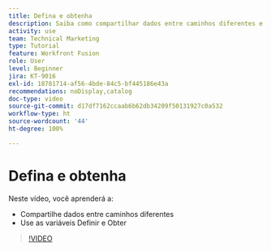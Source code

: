 ```yaml
---
title: Defina e obtenha
description: Saiba como compartilhar dados entre caminhos diferentes e usar as variáveis Definir e Obter, tudo no [!DNL Adobe Workfront Fusion].
activity: use
team: Technical Marketing
type: Tutorial
feature: Workfront Fusion
role: User
level: Beginner
jira: KT-9016
exl-id: 18781714-af56-4bde-84c5-bf445186e43a
recommendations: noDisplay,catalog
doc-type: video
source-git-commit: d17df7162ccaab6b62db34209f50131927c0a532
workflow-type: ht
source-wordcount: '44'
ht-degree: 100%

---
```


# Defina e obtenha

Neste vídeo, você aprenderá a:

* Compartilhe dados entre caminhos diferentes
* Use as variáveis Definir e Obter

>[!VIDEO](https://video.tv.adobe.com/v/335275/?quality=12&learn=on&enablevpops)
